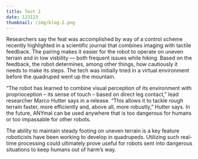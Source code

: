 ```yaml
---
title: Test 2
date: 123123
thumbnail: /img/blog-2.png
---
```

Researchers say the feat was accomplished by way of a control scheme recently highlighted in a scientific journal that combines imaging with tactile feedback. The pairing makes it easier for the robot to operate on uneven terrain and in low visbility — both frequent issues while hiking. Based on the feedback, the robot determines, among other things, how cautiously it needs to make its steps. The tech was initially tried in a virtual environment before the quadruped went up the mountain.

“The robot has learned to combine visual perception of its environment with proprioception – its sense of touch – based on direct leg contact,” lead researcher Marco Hutter says in a release. “This allows it to tackle rough terrain faster, more efficiently and, above all, more robustly,” Hutter says. In the future, ANYmal can be used anywhere that is too dangerous for humans or too impassable for other robots.

The ability to maintain steady footing on uneven terrain is a key feature roboticists have been working to develop in quadrupeds. Utilizing such real-time processing could ultimately prove useful for robots sent into dangerous situations to keep humans out of harm’s way.